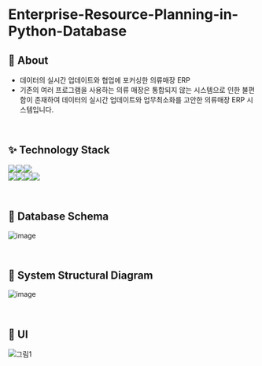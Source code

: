 # Enterprise-Resource-Planning-in-Python-Database


## 🎠 About

- 데이터의 실시간 업데이트와 협업에 포커싱한 의류매장 ERP
- 기존의 여러 프로그램을 사용하는 의류 매장은 통합되지 않는 시스템으로 인한 불편함이 존재하여 데이터의 실시간 업데이트와 업무최소화를 고안한 의류매장 ERP 시스템입니다.
<br>

## ✨ Technology Stack

<img src="https://img.shields.io/badge/Python-3776AB?style=flat&logo=python&logoColor=white" /><img src="https://img.shields.io/badge/Django-092E20?style=flat&logo=django&logoColor=white" /><img src="https://img.shields.io/badge/MySQL-4479A1?style=flat&logo=mysql&logoColor=white" />
<br>
<img src="https://img.shields.io/badge/Github-181717?style=flat&logo=github&logoColor=white" /><img src="https://img.shields.io/badge/VSCode-007ACC?style=flat&logo=visualstudiocode&logoColor=white" /><img src="https://img.shields.io/badge/anaconda-44A833?style=flat&logo=anaconda&logoColor=white" /><img src="https://img.shields.io/badge/postman-FF6C37?style=flat&logo=postman&logoColor=white" />

<br>

## 📃 Database Schema

![image](https://github.com/Bad-day/ERPSystem/assets/75732202/15e636f1-ae8d-411a-81cc-b986ae8639b1)

<br>

## 🌊 System Structural Diagram

![image](https://github.com/Bad-day/ERPSystem/assets/75732202/a6a7ec3d-7164-40cb-8dcd-88a08c93cc98)

<br>

## 🌟 UI
![그림1](https://github.com/Bad-day/ERPSystem/assets/75732202/d5bf14b4-3f3d-433f-bb03-32b8302fcf5d)
